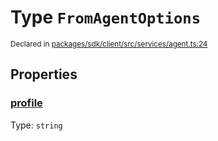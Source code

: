 # Type `FromAgentOptions`
<sub>Declared in [packages/sdk/client/src/services/agent.ts:24](https://github.com/dxos/dxos/blob/061d3392e/packages/sdk/client/src/services/agent.ts#L24)</sub>




## Properties
### [profile](https://github.com/dxos/dxos/blob/061d3392e/packages/sdk/client/src/services/agent.ts#L25)
Type: <code>string</code>





